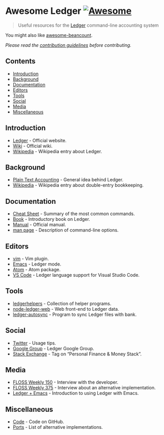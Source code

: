 Awesome Ledger [![Awesome](https://awesome.re/badge.svg)](https://awesome.re)
=============================================================================

> Useful resources for the [Ledger](http://ledger-cli.org/) command-line accounting system

You might also like [awesome-beancount](https://github.com/wzyboy/awesome-beancount).

*Please read the [contribution guidelines](contributing.md) before contributing.*

Contents
--------

-   [Introduction](#introduction)
-   [Background](#background)
-   [Documentation](#documentation)
-   [Editors](#editors)
-   [Tools](#tools)
-   [Social](#social)
-   [Media](#media)
-   [Miscellaneous](#miscellaneous)

Introduction
------------

-   [Ledger](http://ledger-cli.org/) - Official website.
-   [Wiki](https://github.com/ledger/ledger/wiki) - Official wiki.
-   [Wikipedia](https://en.wikipedia.org/wiki/Ledger_(software)) - Wikipedia entry about Ledger.

Background
----------

-   [Plain Text Accounting](http://plaintextaccounting.org/) - General idea behind Ledger.
-   [Wikipedia](https://en.wikipedia.org/wiki/Double-entry_bookkeeping_system) - Wikipedia entry about double-entry bookkeeping.

Documentation
-------------

-   [Cheat Sheet](http://ricostacruz.com/cheatsheets/ledger.html) - Summary of the most common commands.
-   [Book](https://github.com/rolfschr/GSWL-book) - Introductory book on Ledger.
-   [Manual](http://ledger-cli.org/3.0/doc/ledger3.html) - Official manual.
-   [man page](http://ledger-cli.org/3.0/doc/ledger.1.html) - Description of command-line options.

Editors
-------

-   [vim](https://github.com/ledger/vim-ledger) - Vim plugin.
-   [Emacs](http://www.ledger-cli.org/3.0/doc/ledger-mode.html) - Ledger mode.
-   [Atom](https://atom.io/packages/language-ledger) - Atom package.
-   [VS Code](https://github.com/mariosangiorgio/vscode-ledger) - Ledger language support for Visual Studio Code.

Tools
-----

-   [ledgerhelpers](https://github.com/Rudd-O/ledgerhelpers) - Collection of helper programs.
-   [node-ledger-web](https://github.com/slashdotdash/node-ledger-web) - Web front-end to Ledger data.
-   [ledger-autosync](https://github.com/egh/ledger-autosync) - Program to sync Ledger files with bank.

Social
------

-   [Twitter](https://twitter.com/LedgerTips) - Usage tips.
-   [Google Group](https://groups.google.com/forum/#!forum/ledger-cli) - Ledger Google Group.
-   [Stack Exchange](https://money.stackexchange.com/search?q=ledger-cli) - Tag on “Personal Finance & Money Stack”.

Media
-----

-   [FLOSS Weekly 150](https://twit.tv/shows/floss-weekly/episodes/150) - Interview with the developer.
-   [FLOSS Weekly 375](https://twit.tv/shows/floss-weekly/episodes/375) - Interview about an alternative implementation.
-   [Ledger + Emacs](https://www.youtube.com/watch?v=cjoCNRpLanY) - Introduction to using Ledger with Emacs.

Miscellaneous
-------------

-   [Code](https://github.com/ledger/ledger) - Code on GitHub.
-   [Ports](https://github.com/ledger/ledger/wiki/Ports) - List of alternative implementations.
